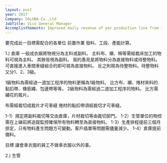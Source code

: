 ```yaml
---
layout: post
year: 2017
Company: SOLUNA Co.,Ltd
JobTitle: Vice General Manager
Accomplisthements: Improved daily revenue of per production line from 350usd to 850usd.
---
```


要完成此一目標需配合的各單位
前置作業
發料、工段、產能計算。


1.) 倉庫
一般成衣廠將物視分為主料或副料。
主料布、襯、棉等需經裁床加工的物料可視為主料。
其餘皆視為副料。
我的愚見是將物料分為直接物料或待整物料。
可直接進入車間車縫組合的即可視為直接物料。
反之則視為待整物料。待整物料又分1、2、3級。

1級物料為需經過一道加工程序的物料更稱為1級物料。
比方布、襯、捲材來料的黏扣帶、橡筋繩、包邊帶等等。
2級物料為需經過二道加工程序的物料。
比方需繡花的裁片。

布需經裁切成裁片才可車縫
捲材的黏扣帶須經裁切才可車縫。

1-1）規定將副料裁切等交由倉庫，片材裁切等由裁切部門。
1-2）生管單位的物控需在上線前將追蹤監控確保所有物料轉至為直接物料。
1-3）生產排程提前三個月排定，只有物料產生問題方可變動。客戶插單等問題需儘量減少。
1-4）倉庫提前備料。

目標
讓會車衣服的員工不做車衣服以外的事。

2.) 生管
